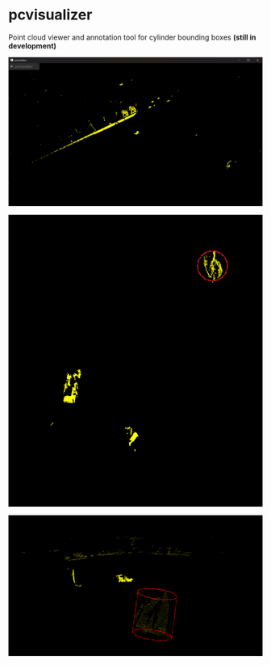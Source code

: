 # pcvisualizer

Point cloud viewer and annotation tool for cylinder bounding boxes **(still in development)**

![01.jpg](./imgs/1.png)

![02.jpg](./imgs/2.png)

![03.jpg](./imgs/3.png)